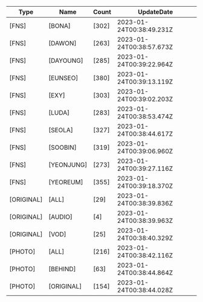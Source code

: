 | Type | Name | Count | UpdateDate |
| ---- | ---- | ----- | ---- |
|[FNS]|[BONA]|[302]|2023-01-24T00:38:49.231Z|
|[FNS]|[DAWON]|[263]|2023-01-24T00:38:57.673Z|
|[FNS]|[DAYOUNG]|[285]|2023-01-24T00:39:22.964Z|
|[FNS]|[EUNSEO]|[380]|2023-01-24T00:39:13.119Z|
|[FNS]|[EXY]|[303]|2023-01-24T00:39:02.203Z|
|[FNS]|[LUDA]|[283]|2023-01-24T00:38:53.474Z|
|[FNS]|[SEOLA]|[327]|2023-01-24T00:38:44.617Z|
|[FNS]|[SOOBIN]|[319]|2023-01-24T00:39:06.960Z|
|[FNS]|[YEONJUNG]|[273]|2023-01-24T00:39:27.116Z|
|[FNS]|[YEOREUM]|[355]|2023-01-24T00:39:18.370Z|
|[ORIGINAL]|[ALL]|[29]|2023-01-24T00:38:39.836Z|
|[ORIGINAL]|[AUDIO]|[4]|2023-01-24T00:38:39.963Z|
|[ORIGINAL]|[VOD]|[25]|2023-01-24T00:38:40.329Z|
|[PHOTO]|[ALL]|[216]|2023-01-24T00:38:42.116Z|
|[PHOTO]|[BEHIND]|[63]|2023-01-24T00:38:44.864Z|
|[PHOTO]|[ORIGINAL]|[154]|2023-01-24T00:38:44.028Z|